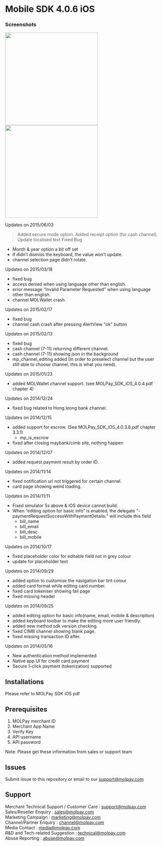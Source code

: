 Mobile SDK 4.0.6 iOS
==================
<h3>Screenshots</h3>
<img src=https://cloud.githubusercontent.com/assets/4816292/5699854/62cde0a2-9a6c-11e4-8fae-d59e9590e912.jpg height=300>
<img src=https://cloud.githubusercontent.com/assets/4816292/5699853/62cb8064-9a6c-11e4-9aac-a16ef28703ed.jpg height=300>

Updates on 2015/06/03
> Added secure mode option. 
> Added receipt option (for cash channel).
> Update localised text
> Fixed Bug
 - Month & year option a bit off set
 - if didn’t dismiss the keyboard, the value won’t update.
 - channel selection page didn’t rotate.

Updates on 2015/03/18
- fixed bug
 - access denied when using language other than english.
 - error message "Invalid Parameter Requested" when using language other than english.
 - channel MOLWallet crash.


Updates on 2015/02/17
- fixed bug
 - channel cash crash after pressing AlertView "ok" button

Updates on 2015/02/13
- fixed bug
 - cash channel (7-11) returning different channel.
 - cash channel (7-11) showing json in the background
- mp_channel_editing added (In order to preselect channel but the user still able to choose channel, this is what you need).


Updates on 2015/01/23
- added MOLWallet channel support. (see MOLPay_SDK_iOS_4.0.4.pdf chapter 4)

Updates on 2014/12/24
- fixed bug related to Hong leong bank channel.

Updates on 2014/12/15
- added support for escrow. (See MOLPay_SDK_iOS_4.0.3.8.pdf chapter 3.3.1)
	- mp_is_escrow
- fixed after closing maybank/cimb site, nothing happen

Updates on 2014/12/07
- added request payment result by order ID.

Updates on 2014/11/14
- fixed notification url not triggered for certain channel.
- card page showing weird loading.

Updates on 2014/11/11
- Fixed simulator 5s above & iOS device cannot build.
- When “editing option for basic info” is enabled, the delegate “-paymentRequestSuccessWithPaymentDetails:” will include this field
	- bill_name
	- bill_email
	- bill_desc
	- bill_mobile




Updates on 2014/10/17
- fixed placeholder color for editable field not in grey colour
- update for placeholder text



Updates on 2014/09/29
- added option to customise the navigation bar tint colour
- added card format while editing card number.
- fixed card tokeniser showing fail page
- fixed missing header

Updates on 2014/09/25

- added editing option for basic info(name, email, mobile & description)
- added keyboard toolbar to make the editing more user friendly.
- added new method sdk version checking.
- fixed CIMB channel showing blank page.
- fixed missing transaction ID after.

Updates on 2014/05/16

- New authentication method implemented
- Native app UI for credit card payment
- Secure 1-click payment (tokenization) supported

Installations
---
Please refer to MOLPay SDK iOS pdf 

Prerequisites
---
1. MOLPay merchant ID
2. Merchant App Name
3. Verify Key
4. API username
5. API password

Note: Please get these information from sales or support team

Issues
---
Submit issue to this repository or email to our support@molpay.com

Support
---
Merchant Technical Support / Customer Care : support@molpay.com <br>
Sales/Reseller Enquiry : sales@molpay.com <br>
Marketing Campaign : marketing@molpay.com <br>
Channel/Partner Enquiry : channel@molpay.com <br>
Media Contact : media@molpay.com <br>
R&D and Tech-related Suggestion : technical@molpay.com <br>
Abuse Reporting : abuse@molpay.com
